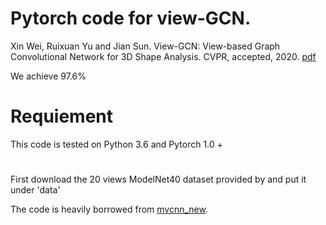 # Pytorch code for view-GCN.

Xin Wei, Ruixuan Yu and Jian Sun. View-GCN: View-based Graph Convolutional Network for 3D Shape Analysis. CVPR, accepted, 2020. [pdf](http://gr.xjtu.edu.cn/c/document_library/get_file?folderId=1401787&name=DLFE-129432.pdf)

We achieve 97.6% 

# Requiement

This code is tested on Python 3.6 and Pytorch 1.0 + 

# 
First download the 20 views ModelNet40 dataset provided by   and put it under 'data'

The code is heavily borrowed from [mvcnn_new](https://github.com/jongchyisu/mvcnn_pytorch).
